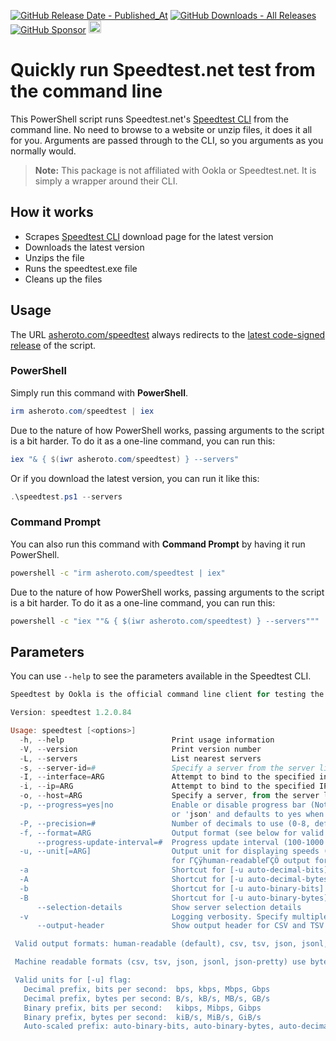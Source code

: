 [![GitHub Release Date - Published_At](https://img.shields.io/github/release-date/asheroto/speedtest)](https://github.com/asheroto/speedtest/releases)
[![GitHub Downloads - All Releases](https://img.shields.io/github/downloads/asheroto/speedtest/total)](https://github.com/asheroto/speedtest/releases)
[![GitHub Sponsor](https://img.shields.io/github/sponsors/asheroto?label=Sponsor&logo=GitHub)](https://github.com/sponsors/asheroto)
<a href="https://ko-fi.com/asheroto"><img src="https://ko-fi.com/img/githubbutton_sm.svg" alt="Ko-Fi Button" height="20px"></a>

# Quickly run Speedtest.net test from the command line

This PowerShell script runs Speedtest.net's [Speedtest CLI](https://www.speedtest.net/apps/cli) from the command line. No need to browse to a website or unzip files, it does it all for you. Arguments are passed through to the CLI, so you arguments as you normally would.

> **Note:** This package is not affiliated with Ookla or Speedtest.net. It is simply a wrapper around their CLI.

## How it works

-   Scrapes [Speedtest CLI](https://www.speedtest.net/apps/cli) download page for the latest version
-   Downloads the latest version
-   Unzips the file
-   Runs the speedtest.exe file
-   Cleans up the files

## Usage

The URL [asheroto.com/speedtest](https://asheroto.com/speedtest) always redirects to the [latest code-signed release](https://github.com/asheroto/speedtest/releases/latest/download/speedtest.ps1) of the script.

### PowerShell
Simply run this command with **PowerShell**.

```powershell
irm asheroto.com/speedtest | iex
```

Due to the nature of how PowerShell works, passing arguments to the script is a bit harder. To do it as a one-line command, you can run this:

```powershell
iex "& { $(iwr asheroto.com/speedtest) } --servers"
```

Or if you download the latest version, you can run it like this:

```powershell
.\speedtest.ps1 --servers
```

### Command Prompt

You can also run this command with **Command Prompt** by having it run PowerShell.

```bat
powershell -c "irm asheroto.com/speedtest | iex"
```

Due to the nature of how PowerShell works, passing arguments to the script is a bit harder. To do it as a one-line command, you can run this:

```bat
powershell -c "iex ""& { $(iwr asheroto.com/speedtest) } --servers"""
```

## Parameters

You can use `--help` to see the parameters available in the Speedtest CLI.

```powershell
Speedtest by Ookla is the official command line client for testing the speed and performance of your internet connection.

Version: speedtest 1.2.0.84

Usage: speedtest [<options>]
  -h, --help                        Print usage information
  -V, --version                     Print version number
  -L, --servers                     List nearest servers
  -s, --server-id=#                 Specify a server from the server list using its id
  -I, --interface=ARG               Attempt to bind to the specified interface when connecting to servers
  -i, --ip=ARG                      Attempt to bind to the specified IP address when connecting to servers
  -o, --host=ARG                    Specify a server, from the server list, using its host's fully qualified domain name
  -p, --progress=yes|no             Enable or disable progress bar (Note: only available for 'human-readable'
                                    or 'json' and defaults to yes when interactive)
  -P, --precision=#                 Number of decimals to use (0-8, default=2)
  -f, --format=ARG                  Output format (see below for valid formats)
      --progress-update-interval=#  Progress update interval (100-1000 milliseconds)
  -u, --unit[=ARG]                  Output unit for displaying speeds (Note: this is only applicable
                                    for ΓÇÿhuman-readableΓÇÖ output format and the default unit is Mbps)
  -a                                Shortcut for [-u auto-decimal-bits]
  -A                                Shortcut for [-u auto-decimal-bytes]
  -b                                Shortcut for [-u auto-binary-bits]
  -B                                Shortcut for [-u auto-binary-bytes]
      --selection-details           Show server selection details
  -v                                Logging verbosity. Specify multiple times for higher verbosity
      --output-header               Show output header for CSV and TSV formats

 Valid output formats: human-readable (default), csv, tsv, json, jsonl, json-pretty

 Machine readable formats (csv, tsv, json, jsonl, json-pretty) use bytes as the unit of measure with max precision

 Valid units for [-u] flag:
   Decimal prefix, bits per second:  bps, kbps, Mbps, Gbps
   Decimal prefix, bytes per second: B/s, kB/s, MB/s, GB/s
   Binary prefix, bits per second:   kibps, Mibps, Gibps
   Binary prefix, bytes per second:  kiB/s, MiB/s, GiB/s
   Auto-scaled prefix: auto-binary-bits, auto-binary-bytes, auto-decimal-bits, auto-decimal-bytes
```